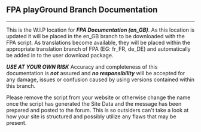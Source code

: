 ## FPA playGround Branch Documentation
***
This is the W.I.P location for **_FPA Documentation (en_GB)_**. As this location is updated it will be placed in the en_GB branch to be downloaded with the FPA script. As translations become available, they will be placed within the appropriate translation branch of FPA (EG: fr_FR, de_DE) and automatically be added in to the user download package.

**_USE AT YOUR OWN RISK_**
Accuracy and completeness of this documentation is **_not_** assured and **_no responsibility_** will be accepted for any damage, issues or confusion caused by using versions contained within this branch. 

Please remove the script from your website or otherwise change the name once the script has generated the Site Data and the message has been prepared and posted to the forum. This is so outsiders can't take a look at how your site is structured and possibly utilize any flaws that may be present.